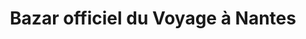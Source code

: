 ---
title: "Bazar officiel du Voyage à Nantes"
url: /nantes/bazar-officiel-du-voyage-a-nantes/
shop: Andenken
---
